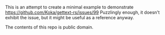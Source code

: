 This is an attempt to create a minimal example to demonstrate
https://github.com/Koka/gettext-rs/issues/99 Puzzlingly enough, it doesn't
exhibit the issue, but it might be useful as a reference anyway.

The contents of this repo is public domain.
